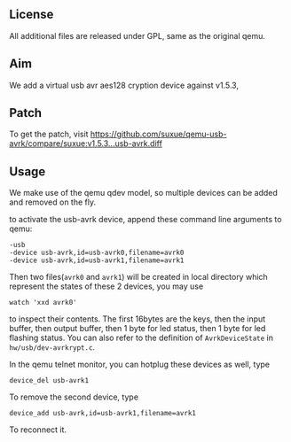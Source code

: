 ## License

All additional files are released under GPL, same as the original qemu.

## Aim

We add a virtual usb avr aes128 cryption device against v1.5.3,

## Patch

To get the patch, visit
https://github.com/suxue/qemu-usb-avrk/compare/suxue:v1.5.3...usb-avrk.diff

## Usage

We make use of the qemu qdev model, so multiple devices can be added and
removed on the fly.

to activate the usb-avrk device, append these command line arguments to qemu:

    -usb
    -device usb-avrk,id=usb-avrk0,filename=avrk0
    -device usb-avrk,id=usb-avrk1,filename=avrk1

Then two files(`avrk0` and `avrk1`) will be created in local directory
which represent the states of these 2 devices, you may use

    watch 'xxd avrk0'

to inspect their contents. The first 16bytes are the keys, then the input
buffer, then output buffer, then 1 byte for led status, then 1 byte for led
flashing status. You can also refer to the definition of `AvrkDeviceState`
in `hw/usb/dev-avrkrypt.c`.

In the qemu telnet monitor, you can hotplug these devices as well, type

    device_del usb-avrk1

To remove the second device, type

    device_add usb-avrk,id=usb-avrk1,filename=avrk1

To reconnect it.
